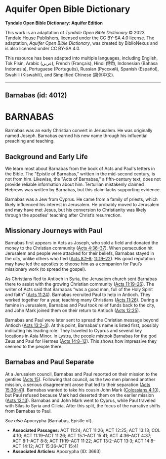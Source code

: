 # Aquifer Open Bible Dictionary

**Tyndale Open Bible Dictionary: Aquifer Edition**

This work is an adaptation of *Tyndale Open Bible Dictionary* © 2023 Tyndale House Publishers, licensed under the CC BY\-SA 4\.0 license. The adaptation, *Aquifer Open Bible Dictionary*, was created by BiblioNexus and is also licensed under CC BY\-SA 4\.0\.

This resource has been adapted into multiple languages, including English, Tok Pisin, Arabic (عربي), French (Français), Hindi (हिंदी), Indonesian (Bahasa Indonesia), Portuguese (Português), Russian (Русский), Spanish (Español), Swahili (Kiswahili), and Simplified Chinese (简体中文).



--------------------------------

## Barnabas (id: 4012)

BARNABAS
========

Barnabas was an early Christian convert in Jerusalem. He was originally named Joseph. Barnabas earned his new name through his influential preaching and teaching.

Background and Early Life
-------------------------

We learn most about Barnabas from the book of Acts and Paul's letters in the Bible. The "Epistle of Barnabas," written in the mid\-second century, is not from him. Likewise, the "Acts of Barnabas," a fifth\-century text, does not provide reliable information about him. Tertullian mistakenly claimed Hebrews was written by Barnabas, but this claim lacks supporting evidence.

Barnabas was a Jew from Cyprus. He came from a family of priests, which likely influenced his interest in Jerusalem. He probably moved to Jerusalem and may have met Jesus, but his conversion to Christianity was likely through the apostles' teaching after Christ’s resurrection.

Missionary Journeys with Paul
-----------------------------

Barnabas first appears in Acts as Joseph, who sold a field and donated the money to the Christian community ([Acts 4:36](https://ref.ly/Acts4:36-Acts4:37)[–](https://ref.ly/Acts4:36-Acts4:37)[37](https://ref.ly/Acts4:36-Acts4:37)). When persecution hit Jerusalem and people were attacked for their beliefs, Barnabas stayed in the city, unlike others who fled ([Acts 8:1](https://ref.ly/Acts8:1-Acts8:8)[–](https://ref.ly/Acts8:1-Acts8:8)[8](https://ref.ly/Acts8:1-Acts8:8); [11:19](https://ref.ly/Acts11:19-Acts11:22)[–](https://ref.ly/Acts11:19-Acts11:22)[22](https://ref.ly/Acts11:19-Acts11:22)). His good reputation may have led the apostles to choose him as a companion for Paul’s missionary work (to spread the gospel).

As Christians fled to Antioch in Syria, the Jerusalem church sent Barnabas there to assist with the growing Christian community ([Acts 11:19](https://ref.ly/Acts11:19-Acts11:26)[–](https://ref.ly/Acts11:19-Acts11:26)[26](https://ref.ly/Acts11:19-Acts11:26)). The writer of Acts said that Barnabas “was a good man, full of the Holy Spirit and faith” ([Acts 11:24](https://ref.ly/Acts11:24)). Barnabas recruited Paul to help in Antioch. They worked together for a year, teaching many Christians ([Acts 11:26](https://ref.ly/Acts11:26)). During a famine in Jerusalem, Barnabas and Paul took relief funds back to the city, and John Mark joined them on their return to Antioch ([Acts 12:25](https://ref.ly/Acts12:25)).

Barnabas and Paul were later sent to spread the Christian message beyond Antioch ([Acts 13:2](https://ref.ly/Acts13:2-Acts13:3)[–](https://ref.ly/Acts13:2-Acts13:3)[3](https://ref.ly/Acts13:2-Acts13:3)). At this point, Barnabas's name is listed first, possibly indicating his leading role. They traveled to Cyprus and several key locations in Asia Minor. In Lystra, the people mistook Barnabas for the god Zeus and Paul for Hermes ([Acts 14:8](https://ref.ly/Acts14:8-Acts14:12)[–](https://ref.ly/Acts14:8-Acts14:12)[12](https://ref.ly/Acts14:8-Acts14:12)). This shows how impressive they seemed to the people there.

Barnabas and Paul Separate
--------------------------

At a Jerusalem council, Barnabas and Paul reported on their mission to the gentiles ([Acts 15](https://ref.ly/Acts15:1-Acts15:41)). Following that council, as the two men planned another mission, a serious disagreement arose that led to their separation ([Acts 15:36](https://ref.ly/Acts15:36-Acts15:41)[–](https://ref.ly/Acts15:36-Acts15:41)[41](https://ref.ly/Acts15:36-Acts15:41)). Barnabas wanted to take his cousin John Mark ([Colossians 4:10](https://ref.ly/Col4:10)), but Paul refused because Mark had deserted them on the earlier mission ([Acts 13:13](https://ref.ly/Acts13:13)). Barnabas and John Mark went to Cyprus, while Paul traveled with Silas to Syria and Cilicia. After this split, the focus of the narrative shifts from Barnabas to Paul.

*See also* Apocrypha (Barnabas, Epistle of).

* **Associated Passages:** ACT 11:24; ACT 11:26; ACT 12:25; ACT 13:13; COL 4:10; ACT 11:19–ACT 11:26; ACT 15:1–ACT 15:41; ACT 4:36–ACT 4:37; ACT 8:1–ACT 8:8; ACT 11:19–ACT 11:22; ACT 13:2–ACT 13:3; ACT 14:8–ACT 14:12; ACT 15:36–ACT 15:41
* **Associated Articles:** Apocrypha (ID: 3663)

